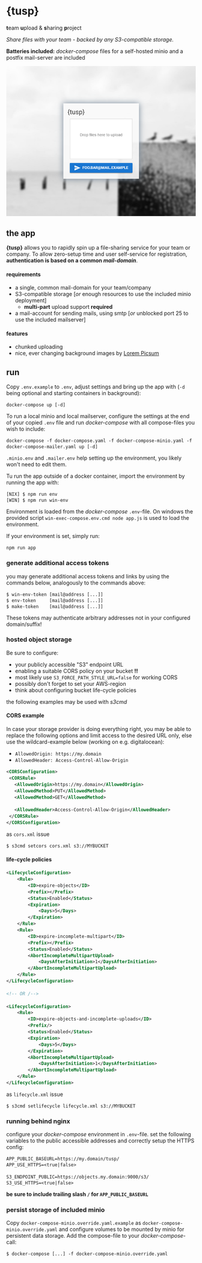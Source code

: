 # {tusp}
**t**eam **u**pload & **s**haring **p**roject

*Share files with your team - backed by any S3-compatible storage.*

**Batteries included:** *docker-compose* files for a self-hosted minio and a postfix mail-server are included

![client/ui screenshot](client.png)

## the app
**{tusp}** allows you to rapidly spin up a file-sharing service for your team or company. To allow zero-setup time and user self-service for registration, **authentication is based on a common *mail-domain***.

#### requirements
* a single, common mail-domain for your team/company
* S3-compatible storage [*or* enough resources to use the included minio deployment]
  * **multi-part** upload support **required**
* a mail-account for sending mails, using smtp [*or* unblocked port 25 to use the included mailserver]

#### features
* chunked uploading
* nice, ever changing background images by [Lorem Picsum](https://picsum.photos)

## run
Copy `.env.example` to `.env`, adjust settings and bring up the app with (`-d` being optional and starting containers in background):
```
docker-compose up [-d]
```

To run a local minio and local mailserver, configure the settings at the end of your copied `.env` file and run *docker-compose* with all compose-files you wish to include:
```
docker-compose -f docker-compose.yaml -f docker-compose-minio.yaml -f docker-compose-mailer.yaml up [-d]
```
`.minio.env` and `.mailer.env` help setting up the environment, you likely won't need to edit them.


Tu run the app outside of a docker container, import the environment by running the app with:
```
[NIX] $ npm run env
[WIN] $ npm run win-env
```
Environment is loaded from the *docker-compose* `.env`-file. On windows the provided script `win-exec-compose.env.cmd node app.js` is used to load the environment.

If your environment is set, simply run:
```shell
npm run app
```

### generate additional access tokens
you may generate additional access tokens and links by using the commands below, analogously to the commands above:
```
$ win-env-token [mail@address [...]]
$ env-token     [mail@address [...]]
$ make-token    [mail@address [...]]
```
These tokens may authenticate arbitrary addresses not in your configured domain/suffix!

### hosted object storage
Be sure to configure:
* your publicly accessible "S3" endpoint URL
* enabling a suitable CORS policy on your bucket **!!**
* most likely use `S3_FORCE_PATH_STYLE_URL=false` for working CORS
* possibly don't forget to set your AWS-region
* think about configuring bucket life-cycle policies

the following examples may be used with *s3cmd*


#### CORS example
In case your storage provider is doing everything right, you may be able to replace the following options and limit access to the desired URL only, else use the wildcard-example below (working on e.g. digitalocean):
* `AllowedOrigin: https://my.domain`
* `AllowedHeader: Access-Control-Allow-Origin`

```xml
<CORSConfiguration>
 <CORSRule>
   <AllowedOrigin>https://my.domain</AllowedOrigin>
   <AllowedMethod>PUT</AllowedMethod>
   <AllowedMethod>GET</AllowedMethod>
   
   <AllowedHeader>Access-Control-Allow-Origin</AllowedHeader>
 </CORSRule>
</CORSConfiguration>
```
as `cors.xml` issue
```
$ s3cmd setcors cors.xml s3://MYBUCKET
```

#### life-cycle policies
```xml
<LifecycleConfiguration>
    <Rule>
        <ID>expire-objects</ID>
        <Prefix></Prefix>
        <Status>Enabled</Status>
        <Expiration>
            <Days>5</Days>
        </Expiration>
    </Rule>
    <Rule>
        <ID>expire-incomplete-multipart</ID>
        <Prefix></Prefix>
        <Status>Enabled</Status>
        <AbortIncompleteMultipartUpload>
            <DaysAfterInitiation>1</DaysAfterInitiation>
        </AbortIncompleteMultipartUpload>
    </Rule>
</LifecycleConfiguration>

<!-- OR /-->

<LifecycleConfiguration>
    <Rule>
        <ID>expire-objects-and-incomplete-uploads</ID>
        <Prefix/>
        <Status>Enabled</Status>
        <Expiration>
            <Days>5</Days>
        </Expiration>
        <AbortIncompleteMultipartUpload>
            <DaysAfterInitiation>1</DaysAfterInitiation>
        </AbortIncompleteMultipartUpload>
    </Rule>
</LifecycleConfiguration>
```
as `lifecycle.xml` issue
```
$ s3cmd setlifecycle lifecycle.xml s3://MYBUCKET
```

### running behind nginx
configure your *docker-compose* environment in `.env`-file. set the following variables to the public accessible addresses and correctly setup the HTTPS config:
```shell
APP_PUBLIC_BASEURL=https://my.domain/tusp/
APP_USE_HTTPS=<true|false>

S3_ENDPOINT_PUBLIC=https://objects.my.domain:9000/s3/
S3_USE_HTTPS=<true|false>
```
**be sure to include trailing slash `/` for `APP_PUBLIC_BASEURL`**

### persist storage of included minio
Copy `docker-compose-minio.override.yaml.example` as `docker-compose-minio.override.yaml` and configure volumes to be mounted by minio for persistent data storage. Add the compose-file to your *docker-compose*-call:
```shell
$ docker-compose [...] -f docker-compose-minio.override.yaml
```
